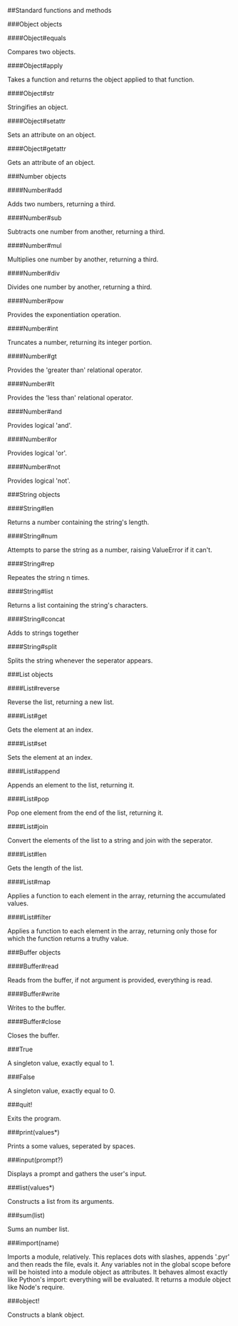 ##Standard functions and methods

###Object objects

####Object#equals

Compares two objects.

####Object#apply

Takes a function and returns the object applied to that function.

####Object#str

Stringifies an object.

####Object#setattr

Sets an attribute on an object.

####Object#getattr

Gets an attribute of an object.

###Number objects

####Number#add

Adds two numbers, returning a third.

####Number#sub

Subtracts one number from another, returning a third.

####Number#mul

Multiplies one number by another, returning a third.

####Number#div

Divides one number by another, returning a third.

####Number#pow

Provides the exponentiation operation.

####Number#int

Truncates a number, returning its integer portion.

####Number#gt

Provides the 'greater than' relational operator.

####Number#lt

Provides the 'less than' relational operator.

####Number#and

Provides logical 'and'.

####Number#or

Provides logical 'or'.

####Number#not

Provides logical 'not'.

###String objects

####String#len

Returns a number containing the string's length.

####String#num

Attempts to parse the string as a number, raising ValueError if it can't.

####String#rep

Repeates the string n times.

####String#list

Returns a list containing the string's characters.

####String#concat

Adds to strings together

####String#split

Splits the string whenever the seperator appears.

###List objects

####List#reverse

Reverse the list, returning a new list.

####List#get

Gets the element at an index.

####List#set

Sets the element at an index.

####List#append

Appends an element to the list, returning it.

####List#pop

Pop one element from the end of the list, returning it.

####List#join

Convert the elements of the list to a string and join with the seperator.

####List#len

Gets the length of the list.

####List#map

Applies a function to each element in the array, returning the accumulated values.

####List#filter

Applies a function to each element in the array, returning only those for which the function returns a truthy value.

###Buffer objects

####Buffer#read

Reads from the buffer, if not argument is provided, everything is read.

####Buffer#write

Writes to the buffer.

####Buffer#close

Closes the buffer.

###True

A singleton value, exactly equal to 1.

###False

A singleton value, exactly equal to 0.

###quit!

Exits the program.

###print(values*)

Prints a some values, seperated by spaces.

###input(prompt?)

Displays a prompt and gathers the user's input.

###list(values*)

Constructs a list from its arguments.

###sum(list)

Sums an number list.

###import(name)

Imports a module, relatively. This replaces dots with slashes,
appends '.pyr' and then reads the file, evals it. Any variables not in
the global scope before will be hoisted into a module object as attributes. 
It behaves almost exactly like Python's import: everything will be evaluated.
It returns a module object like Node's require.

###object!

Constructs a blank object.